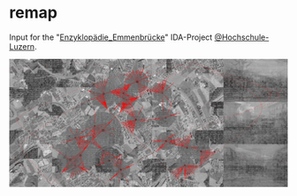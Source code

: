 # remap

Input for the "[Enzyklopädie_Emmenbrücke](http://enzyklopaedie-emmenbruecke.ch/)" IDA-Project [@Hochschule-Luzern](https://github.com/Hochschule-Luzern).

![capture](https://github.com/herdav/remap/blob/master/capture_1232.jpg)
